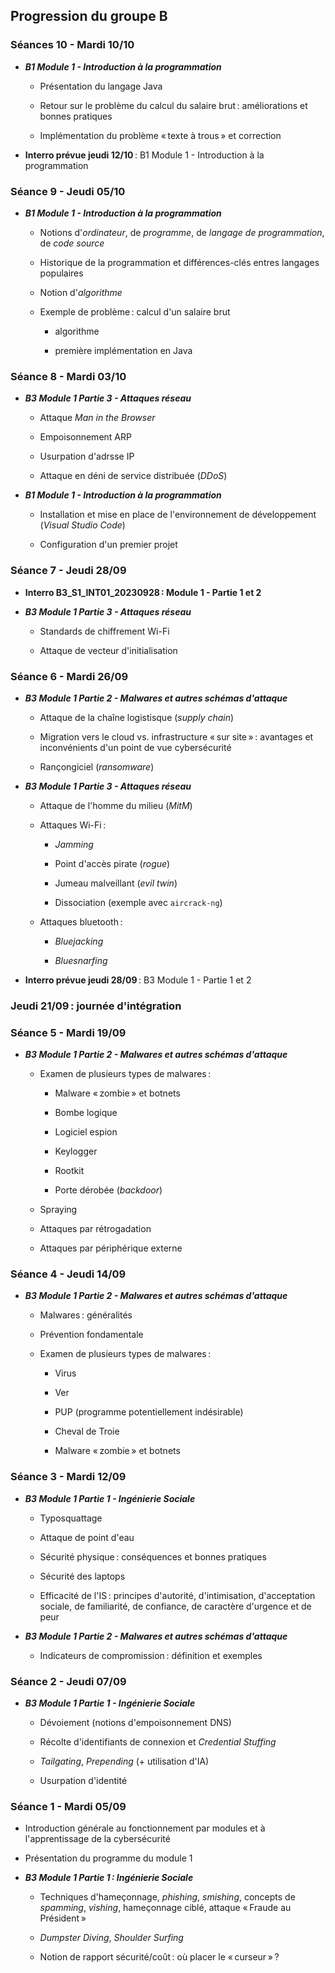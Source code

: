 ## Progression du groupe B

### Séances 10 - Mardi 10/10

- ***B1 Module 1 - Introduction à la programmation***

  - Présentation du langage Java

  - Retour sur le problème du calcul du salaire brut : améliorations et bonnes pratiques

  - Implémentation du problème « texte à trous » et correction

- **Interro prévue jeudi 12/10** : B1 Module 1 - Introduction à la programmation

### Séance 9 - Jeudi 05/10

- ***B1 Module 1 - Introduction à la programmation***

  - Notions d'_ordinateur_, de _programme_, de _langage de programmation_, de _code source_

  - Historique de la programmation et différences-clés entres langages populaires

  - Notion d'_algorithme_

  - Exemple de problème : calcul d'un salaire brut

    - algorithme

    - première implémentation en Java

### Séance 8 - Mardi 03/10

- ***B3 Module 1 Partie 3 - Attaques réseau***

  - Attaque _Man in the Browser_

  - Empoisonnement ARP

  - Usurpation d'adrsse IP

  - Attaque en déni de service distribuée (_DDoS_)

- ***B1 Module 1 - Introduction à la programmation***

  - Installation et mise en place de l'environnement de développement (_Visual Studio Code_)

  - Configuration d'un premier projet

### Séance 7 - Jeudi 28/09

- **Interro B3_S1_INT01_20230928 : Module 1 - Partie 1 et 2**

- ***B3 Module 1 Partie 3 - Attaques réseau***

  - Standards de chiffrement Wi-Fi

  - Attaque de vecteur d'initialisation

### Séance 6 - Mardi 26/09

- ***B3 Module 1 Partie 2 - Malwares et autres schémas d'attaque***

  - Attaque de la chaîne logistisque (_supply chain_)

  - Migration vers le cloud vs. infrastructure « sur site » : avantages et inconvénients d'un point de vue cybersécurité

  - Rançongiciel (_ransomware_)

- ***B3 Module 1 Partie 3 - Attaques réseau***

  - Attaque de l'homme du milieu (_MitM_)

  - Attaques Wi-Fi :

    - _Jamming_

    - Point d'accès pirate (_rogue_)

    - Jumeau malveillant (_evil twin_)

    - Dissociation (exemple avec `aircrack-ng`)

  - Attaques bluetooth :

    - _Bluejacking_

    - _Bluesnarfing_

- **Interro prévue jeudi 28/09** : B3 Module 1 - Partie 1 et 2

### Jeudi 21/09 : journée d'intégration

### Séance 5 - Mardi 19/09

- ***B3 Module 1 Partie 2 - Malwares et autres schémas d'attaque***

  - Examen de plusieurs types de malwares :

    - Malware « zombie » et botnets

    - Bombe logique

    - Logiciel espion

    - Keylogger

    - Rootkit

    - Porte dérobée (_backdoor_)

  - Spraying

  - Attaques par rétrogadation

  - Attaques par périphérique externe

### Séance 4 - Jeudi 14/09

- ***B3 Module 1 Partie 2 - Malwares et autres schémas d'attaque***

  - Malwares : généralités

  - Prévention fondamentale

  - Examen de plusieurs types de malwares :

    - Virus

    - Ver

    - PUP (programme potentiellement indésirable)

    - Cheval de Troie

    - Malware « zombie » et botnets

### Séance 3 - Mardi 12/09

- ***B3 Module 1 Partie 1 - Ingénierie Sociale***

  - Typosquattage

  - Attaque de point d'eau

  - Sécurité physique : conséquences et bonnes pratiques

  - Sécurité des laptops

  - Efficacité de l'IS : principes d'autorité, d'intimisation, d'acceptation sociale, de familiarité, de confiance, de caractère d'urgence et de peur

- ***B3 Module 1 Partie 2 - Malwares et autres schémas d'attaque***

  - Indicateurs de compromission : définition et exemples

### Séance 2 -  Jeudi 07/09

- ***B3 Module 1 Partie 1 - Ingénierie Sociale***

  - Dévoiement (notions d'empoisonnement DNS)

  - Récolte d'identifiants de connexion et _Credential Stuffing_

  - _Tailgating_, _Prepending_ (+ utilisation d'IA)

  - Usurpation d'identité

### Séance 1 - Mardi 05/09

- Introduction générale au fonctionnement par modules et à l'apprentissage de la cybersécurité

- Présentation du programme du module 1

- ***B3 Module 1 Partie 1 : Ingénierie Sociale***

  - Techniques d'hameçonnage, _phishing_, _smishing_, concepts de _spamming_, _vishing_, hameçonnage ciblé, attaque « Fraude au Président »

  - _Dumpster Diving_, _Shoulder Surfing_

  - Notion de rapport sécurité/coût : où placer le « curseur » ?
